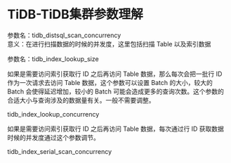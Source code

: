 # TiDB-TiDB集群参数理解


参数名：tidb_distsql_scan_concurrency  
意义：在进行扫描数据的时候的并发度，这里包括扫描 Table 以及索引数据 

参数名：tidb_index_lookup_size

如果是需要访问索引获取行 ID 之后再访问 Table 数据，那么每次会把一批行 ID 作为一次请求去访问 Table 数据，这个参数可以设置 Batch 的大小，较大的 Batch 会使得延迟增加，较小的 Batch 可能会造成更多的查询次数。这个参数的合适大小与查询涉及的数据量有关。一般不需要调整。

tidb_index_lookup_concurrency

如果是需要访问索引获取行 ID 之后再访问 Table 数据，每次通过行 ID 获取数据时候的并发度通过这个参数调节。

 tidb_index_serial_scan_concurrency


 